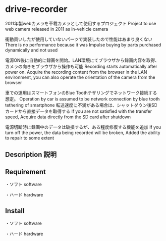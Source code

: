 # drive-recorder
2011年製webカメラを車載カメラとして使用するプロジェクト 
Project to use web camera released in 2011 as in-vehicle camera

衝動買いしたが使用していないパーツで実装したので性能はあまり良くない 
There is no performance because it was Impulse buying by parts purchased dynamically and not used

電源ON後に自動的に録画を開始。LAN環境にてブラウザから録画内容を取得、カメラの向きをブラウザから操作も可能
Recording starts automatically after power on. Acquire the recording content from the browser in the LAN environment, you can also operate the orientation of the camera from the browser

車での運用はスマートフォンのBlue Toothテザリングでネットワーク接続する想定。
Operation by car is assumed to be network connection by blue tooth tethering of smartphone
転送速度に不満がある場合は、シャットダウン後SDカードから直接データを取得する
If you are not satisfied with the transfer speed, Acquire data directly from the SD card after shutdown

電源切断時に録画中のデータは破損するが、ある程度修復する機能を追加
If you turn off the power, the data being recorded will be broken,
Added the ability to repair to some extent


## Description 説明

## Requirement
・ソフト software

・ハード hardware 

## Install

・ソフト software

・ハード hardware
